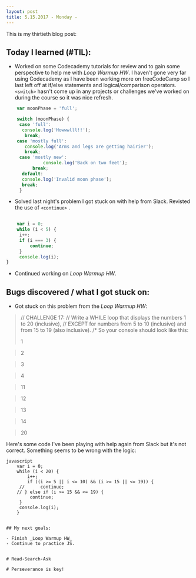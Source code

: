 ```yaml
---
layout: post
title: 5.15.2017 - Monday - 
---
```


This is my thirtieth blog post:


## Today I learned (#TIL):   

- Worked on some Codecademy tutorials for review and to gain some perspective to help me with _Loop Warmup HW_.  I haven't gone very far using Codecademy as I have been working more on freeCodeCamp so I last left off at if/else statements and logical/comparison operators.  `<switch>` hasn't come up in any projects or challenges we've worked on during the course so it was nice refresh.  

```javascript
    var moonPhase = 'full';

    switch (moonPhase) {
     case 'full':
      console.log('Howwwlll!!');
       break;
    case 'mostly full':
       console.log('Arms and legs are getting hairier');
       break;
     case 'mostly new':
              console.log('Back on two feet');
          break;
      default:
      console.log('Invalid moon phase');
      break;
     }
```

- Solved last night's problem I got stuck on with help from Slack.  Revisted the use of `<continue>` .  

```javascript
  
    var i = 0;
    while (i < 5) {
     i++;
     if (i === 3) {
         continue;
     }
     console.log(i);
}
```

- Continued working on _Loop Warmup HW_.  



## Bugs discovered / what I got stuck on:

- Got stuck on this problem from the _Loop Warmup HW_:

>// CHALLENGE 17:
>// Write a WHILE loop that displays the numbers 1 to 20 (inclusive),
>// EXCEPT for numbers from 5 to 10 (inclusive) and from 15 to 19 (also inclusive).
>/* So your console should look like this:
>
>1 

>2

>3

>4 

>11

>12 

>13

>14

>20

Here's some code I've been playing with help again from Slack but it's not correct. Something seems to be wrong with the logic:

```
javascript
    var i = 0;
    while (i < 20) {
        i++;
        if ((i >= 5 || i <= 10) && (i >= 15 || <= 19)) {
     //      continue;
    // } else if (i >= 15 && <= 19) {
         continue;
     }
     console.log(i);
    }


## My next goals:

- Finish _Loop Warmup HW_
- Continue to practice JS.  


# Read-Search-Ask

# Perseverance is key!







